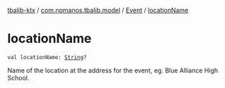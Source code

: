 [tbalib-ktx](../../index.md) / [com.npmanos.tbalib.model](../index.md) / [Event](index.md) / [locationName](./location-name.md)

# locationName

`val locationName: `[`String`](https://kotlinlang.org/api/latest/jvm/stdlib/kotlin/-string/index.html)`?`

Name of the location at the address for the event, eg. Blue Alliance High School.

